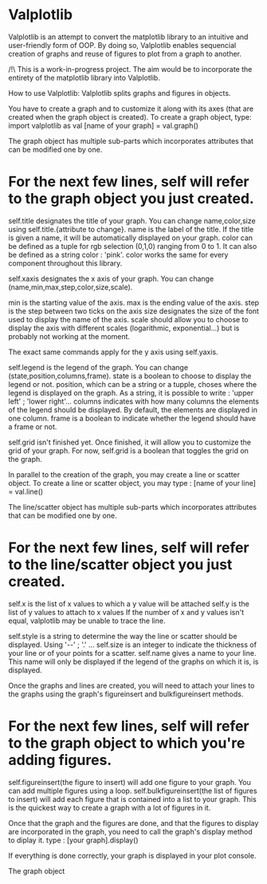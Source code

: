 # Valplotlib
Valplotlib is an attempt to convert the matplotlib library to an intuitive and user-friendly form of OOP.
By doing so, Valplotlib enables sequencial creation of graphs and reuse of figures to plot from a graph to another.

/!\ This is a work-in-progress project. The aim would be to incorporate the entirety of the matplotlib library into Valplotlib.

How to use Valplotlib:
Valplotlib splits graphs and figures in objects.

You have to create a graph and to customize it along with its axes (that are created when the graph object is created).
To create a graph object, type:
import valplotlib as val
[name of your graph] = val.graph()


The graph object has multiple sub-parts which incorporates attributes that can be modified one by one.
# For the next few lines, self will refer to the graph object you just created.

self.title designates the title of your graph. You can change name,color,size using self.title.{attribute to change}.
  name is the label of the title.
  If the title is given a name, it will be automatically displayed on your graph.
  color can be defined as a tuple for rgb selection (0,1,0) ranging from 0 to 1. It can also be defined as a string color : 'pink'.
  color works the same for every component throughout this library.

self.xaxis designates the x axis of your graph. You can change (name,min,max,step,color,size,scale).
  
  min is the starting value of the axis.
  max is the ending value of the axis.
  step is the step between two ticks on the axis
  size designates the size of the font used to display the name of the axis.
  scale should allow you to choose to display the axis with different scales (logarithmic, exponential...) but is probably not working at the moment. 
 
The exact same commands apply for the y axis using self.yaxis.

self.legend is the legend of the graph. You can change (state,position,columns,frame).
  state is a boolean to choose to display the legend or not.
  position, which can be a string or a tupple, choses where the legend is displayed on the graph. As a string, it is possible to write : 'upper left' ; 'lower right'...
  columns indicates with how many columns the elements of the legend should be displayed. By default, the elements are displayed in one column.
  frame is a boolean to indicate whether the legend should have a frame or not.
    
self.grid isn't finished yet. Once finished, it will allow you to customize the grid of your graph.
For now, self.grid is a boolean that toggles the grid on the graph. 
  
 

In parallel to the creation of the graph, you may create a line or scatter object.
To create a line or scatter object, you may type :
[name of your line] = val.line()


The line/scatter object has multiple sub-parts which incorporates attributes that can be modified one by one.
# For the next few lines, self will refer to the line/scatter object you just created.

self.x is the list of x values to which a y value will be attached
self.y is the list of y values to attach to x values
  If the number of x and y values isn't equal, valplotlib may be unable to trace the line.
  
self.style is a string to determine the way the line or scatter should be displayed. Using '--' ; '.' ...
self.size is an integer to indicate the thickness of your line or of your points for a scatter.
self.name gives a name to your line. This name will only be displayed if the legend of the graphs on which it is, is displayed.



Once the graphs and lines are created, you will need to attach your lines to the graphs using the graph's figureinsert and bulkfigureinsert methods.
# For the next few lines, self will refer to the graph object to which you're adding figures.

self.figureinsert(the figure to insert) will add one figure to your graph. You can add multiple figures using a loop.
self.bulkfigureinsert(the list of figures to insert) will add each figure that is contained into a list to your graph. This is the quickest way to create a graph with a lot of figures in it.


Once that the graph and the figures are done, and that the figures to display are incorporated in the graph, you need to call the graph's display method to diplay it.
type :
[your graph].display()

If everything is done correctly, your graph is displayed in your plot console.










The graph object
